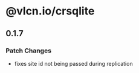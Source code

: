 # @vlcn.io/crsqlite

## 0.1.7

### Patch Changes

- fixes site id not being passed during replication
